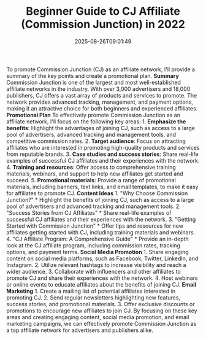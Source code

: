 ﻿---
title: "Beginner Guide to CJ Affiliate (Commission Junction) in 2022"
date: "2025-08-26T09:01:49"
category: "Markets"
summary: ""
slug: "beginner guide to cj affiliate commission junction in 2022"
source_urls:
  - "https://techncruncher.blogspot.com/2022/09/cj-affiliate-ultimate-guide-to.html"
seo:
  title: "Beginner Guide to CJ Affiliate (Commission Junction) in 2022 | Hash n Hedge"
  description: ""
  keywords: ["news", "markets", "brief"]
---
To promote Commission Junction (CJ) as an affiliate network, I'll provide a summary of the key points and create a promotional plan.  **Summary**  Commission Junction is one of the largest and most well-established affiliate networks in the industry. With over 3,000 advertisers and 18,000 publishers, CJ offers a vast array of products and services to promote. The network provides advanced tracking, management, and payment options, making it an attractive choice for both beginners and experienced affiliates.  **Promotional Plan**  To effectively promote Commission Junction as an affiliate network, I'll focus on the following key areas:  1. **Emphasize the benefits**: Highlight the advantages of joining CJ, such as access to a large pool of advertisers, advanced tracking and management tools, and competitive commission rates. 2. **Target audience**: Focus on attracting affiliates who are interested in promoting high-quality products and services from reputable brands. 3. **Case studies and success stories**: Share real-life examples of successful CJ affiliates and their experiences with the network. 4. **Training and resources**: Offer access to comprehensive training materials, webinars, and support to help new affiliates get started and succeed. 5. **Promotional materials**: Provide a range of promotional materials, including banners, text links, and email templates, to make it easy for affiliates to promote CJ.  **Content Ideas**  1. "Why Choose Commission Junction?" 	* Highlight the benefits of joining CJ, such as access to a large pool of advertisers and advanced tracking and management tools. 2. "Success Stories from CJ Affiliates" 	* Share real-life examples of successful CJ affiliates and their experiences with the network. 3. "Getting Started with Commission Junction" 	* Offer tips and resources for new affiliates getting started with CJ, including training materials and webinars. 4. "CJ Affiliate Program: A Comprehensive Guide" 	* Provide an in-depth look at the CJ affiliate program, including commission rates, tracking options, and payment terms.  **Social Media Promotion**  1. Share engaging content on social media platforms, such as Facebook, Twitter, LinkedIn, and Instagram. 2. Utilize relevant hashtags to increase visibility and reach a wider audience. 3. Collaborate with influencers and other affiliates to promote CJ and share their experiences with the network. 4. Host webinars or online events to educate affiliates about the benefits of joining CJ.  **Email Marketing**  1. Create a mailing list of potential affiliates interested in promoting CJ. 2. Send regular newsletters highlighting new features, success stories, and promotional materials. 3. Offer exclusive discounts or promotions to encourage new affiliates to join CJ.  By focusing on these key areas and creating engaging content, social media promotion, and email marketing campaigns, we can effectively promote Commission Junction as a top affiliate network for advertisers and publishers alike. 
